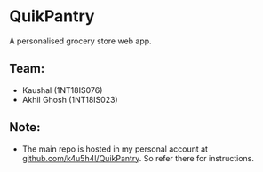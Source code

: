 # QuikPantry

A personalised grocery store web app.

## Team:
- Kaushal (1NT18IS076)
- Akhil Ghosh (1NT18IS023)

## Note:
- The main repo is hosted in my personal account at [github.com/k4u5h4l/QuikPantry](https://github.com/k4u5h4l/QuikPantry). So refer there for instructions.
